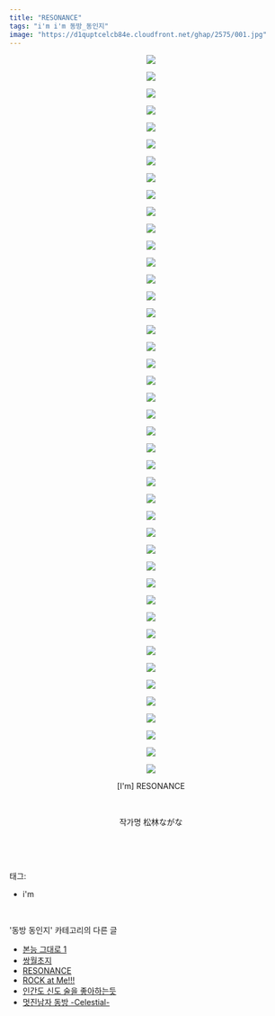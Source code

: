 ```yaml
---
title: "RESONANCE"
tags: "i'm i'm 동방_동인지"
image: "https://d1quptcelcb84e.cloudfront.net/ghap/2575/001.jpg"
---
```

<div class="article">
<p style="text-align: center; clear: none; float: none;"><img src="{{ site.imgserver8 }}/ghap/2575/001.jpg"/></p>
<p style="text-align: center; clear: none; float: none;"><img src="{{ site.imgserver8 }}/ghap/2575/002.jpg"/></p>
<p style="text-align: center; clear: none; float: none;"><img src="{{ site.imgserver8 }}/ghap/2575/003.jpg"/></p>
<p style="text-align: center; clear: none; float: none;"><img src="{{ site.imgserver8 }}/ghap/2575/004.jpg"/></p>
<p style="text-align: center; clear: none; float: none;"><img src="{{ site.imgserver8 }}/ghap/2575/005.jpg"/></p>
<p style="text-align: center; clear: none; float: none;"><img src="{{ site.imgserver8 }}/ghap/2575/006.jpg"/></p>
<p style="text-align: center; clear: none; float: none;"><img src="{{ site.imgserver8 }}/ghap/2575/007.jpg"/></p>
<p style="text-align: center; clear: none; float: none;"><img src="{{ site.imgserver8 }}/ghap/2575/008.jpg"/></p>
<p style="text-align: center; clear: none; float: none;"><img src="{{ site.imgserver8 }}/ghap/2575/009.jpg"/></p>
<p style="text-align: center; clear: none; float: none;"><img src="{{ site.imgserver8 }}/ghap/2575/010.jpg"/></p>
<p style="text-align: center; clear: none; float: none;"><img src="{{ site.imgserver8 }}/ghap/2575/011.jpg"/></p>
<p style="text-align: center; clear: none; float: none;"><img src="{{ site.imgserver8 }}/ghap/2575/012.jpg"/></p>
<p style="text-align: center; clear: none; float: none;"><img src="{{ site.imgserver8 }}/ghap/2575/013.jpg"/></p>
<p style="text-align: center; clear: none; float: none;"><img src="{{ site.imgserver8 }}/ghap/2575/014.jpg"/></p>
<p style="text-align: center; clear: none; float: none;"><img src="{{ site.imgserver8 }}/ghap/2575/015.jpg"/></p>
<p style="text-align: center; clear: none; float: none;"><img src="{{ site.imgserver8 }}/ghap/2575/016.jpg"/></p>
<p style="text-align: center; clear: none; float: none;"><img src="{{ site.imgserver8 }}/ghap/2575/017.jpg"/></p>
<p style="text-align: center; clear: none; float: none;"><img src="{{ site.imgserver8 }}/ghap/2575/018.jpg"/></p>
<p style="text-align: center; clear: none; float: none;"><img src="{{ site.imgserver8 }}/ghap/2575/019.jpg"/></p>
<p style="text-align: center; clear: none; float: none;"><img src="{{ site.imgserver8 }}/ghap/2575/020.jpg"/></p>
<p style="text-align: center; clear: none; float: none;"><img src="{{ site.imgserver8 }}/ghap/2575/021.jpg"/></p>
<p style="text-align: center; clear: none; float: none;"><img src="{{ site.imgserver8 }}/ghap/2575/022.jpg"/></p>
<p style="text-align: center; clear: none; float: none;"><img src="{{ site.imgserver8 }}/ghap/2575/023.jpg"/></p>
<p style="text-align: center; clear: none; float: none;"><img src="{{ site.imgserver8 }}/ghap/2575/024.jpg"/></p>
<p style="text-align: center; clear: none; float: none;"><img src="{{ site.imgserver8 }}/ghap/2575/025.jpg"/></p>
<p style="text-align: center; clear: none; float: none;"><img src="{{ site.imgserver8 }}/ghap/2575/026.jpg"/></p>
<p style="text-align: center; clear: none; float: none;"><img src="{{ site.imgserver8 }}/ghap/2575/027.jpg"/></p>
<p style="text-align: center; clear: none; float: none;"><img src="{{ site.imgserver8 }}/ghap/2575/028.jpg"/></p>
<p style="text-align: center; clear: none; float: none;"><img src="{{ site.imgserver8 }}/ghap/2575/029.jpg"/></p>
<p style="text-align: center; clear: none; float: none;"><img src="{{ site.imgserver8 }}/ghap/2575/030.jpg"/></p>
<p style="text-align: center; clear: none; float: none;"><img src="{{ site.imgserver8 }}/ghap/2575/031.jpg"/></p>
<p style="text-align: center; clear: none; float: none;"><img src="{{ site.imgserver8 }}/ghap/2575/032.jpg"/></p>
<p style="text-align: center; clear: none; float: none;"><img src="{{ site.imgserver8 }}/ghap/2575/033.jpg"/></p>
<p style="text-align: center; clear: none; float: none;"><img src="{{ site.imgserver8 }}/ghap/2575/034.jpg"/></p>
<p style="text-align: center; clear: none; float: none;"><img src="{{ site.imgserver8 }}/ghap/2575/035.jpg"/></p>
<p style="text-align: center; clear: none; float: none;"><img src="{{ site.imgserver8 }}/ghap/2575/036.jpg"/></p>
<p style="text-align: center; clear: none; float: none;"><img src="{{ site.imgserver8 }}/ghap/2575/037.jpg"/></p>
<p style="text-align: center; clear: none; float: none;"><img src="{{ site.imgserver8 }}/ghap/2575/038.jpg"/></p>
<p style="text-align: center; clear: none; float: none;"><img src="{{ site.imgserver8 }}/ghap/2575/039.jpg"/></p>
<p style="text-align: center; clear: none; float: none;"><img src="{{ site.imgserver8 }}/ghap/2575/040.jpg"/></p>
<p style="text-align: center; clear: none; float: none;"><img src="{{ site.imgserver8 }}/ghap/2575/041.jpg"/></p>
<p style="text-align: center; clear: none; float: none;"><img src="{{ site.imgserver8 }}/ghap/2575/042.jpg"/></p>
<p style="text-align: center; clear: none; float: none;"><img src="{{ site.imgserver8 }}/ghap/2575/043.jpg"/></p>
<p style="text-align: center; clear: none; float: none;">[I'm] RESONANCE</p>
<p style="text-align: center; clear: none; float: none;"><br/></p>
<p style="text-align: center; clear: none; float: none;">작가명 松林ながな</p>
<p><br/></p>
</div><br/>
<div class="tagTrail">
<p>태그: </p>
<ul>
<li>i'm</li>
</ul>
</div><br/>
<div class="another">
<p>'동방 동인지' 카테고리의 다른 글</p>
<ul>
<li><a href="/ghap_2578">본능 그대로 1</a></li>
<li><a href="/ghap_2577">쌍월초지</a></li>
<li><a href="/ghap_2575">RESONANCE</a></li>
<li><a href="/ghap_2574">ROCK at Me!!!</a></li>
<li><a href="/ghap_2573">인간도 신도 술을 좋아하는듯</a></li>
<li><a href="/ghap_2572">멋진남자 동방 -Celestial-</a></li>
</ul>
</div><br/>
<div class="cb_module cb_fluid">
<div class="cb_wrt cb_profile">
</div><!-- commentList close -->
</div><br/>
